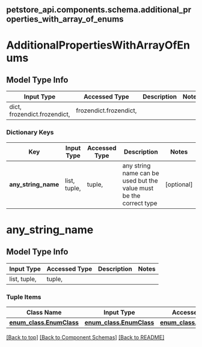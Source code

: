 <a name="top"></a>
## petstore_api.components.schema.additional_properties_with_array_of_enums
# AdditionalPropertiesWithArrayOfEnums

## Model Type Info
Input Type | Accessed Type | Description | Notes
------------ | ------------- | ------------- | -------------
dict, frozendict.frozendict,  | frozendict.frozendict,  |  | 

### Dictionary Keys
Key | Input Type | Accessed Type | Description | Notes
------------ | ------------- | ------------- | ------------- | -------------
**any_string_name** | list, tuple,  | tuple,  | any string name can be used but the value must be the correct type | [optional] 

# any_string_name

## Model Type Info
Input Type | Accessed Type | Description | Notes
------------ | ------------- | ------------- | -------------
list, tuple,  | tuple,  |  | 

### Tuple Items
Class Name | Input Type | Accessed Type | Description | Notes
------------- | ------------- | ------------- | ------------- | -------------
[**enum_class.EnumClass**](enum_class.EnumClass.md) | [**enum_class.EnumClass**](enum_class.EnumClass.md) | [**enum_class.EnumClass**](enum_class.EnumClass.md) |  | 

[[Back to top]](#top) [[Back to Component Schemas]](../../../README.md#Component-Schemas) [[Back to README]](../../../README.md)